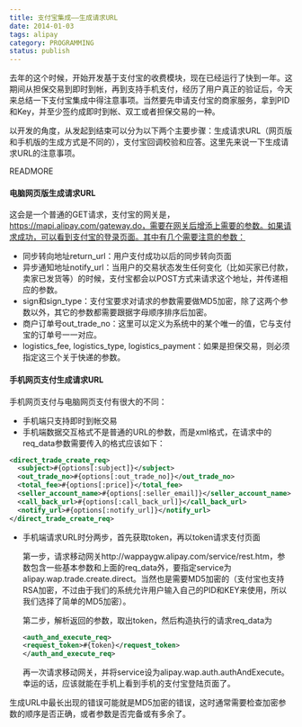 ```yaml
---
title: 支付宝集成——生成请求URL
date: 2014-01-03
tags: alipay
category: PROGRAMMING
status: publish
---
```


去年的这个时候，开始开发基于支付宝的收费模块，现在已经运行了快到一年。这期间从担保交易到即时到帐，再到支持手机支付，经历了用户真正的验证后，今天来总结一下支付宝集成中得注意事项。当然要先申请支付宝的商家服务，拿到PID和Key，并至少签约成即时到帐、双工或者担保交易的一种。

以开发的角度，从发起到结束可以分为以下两个主要步骤：生成请求URL（网页版和手机版的生成方式是不同的），支付宝回调校验和应答。这里先来说一下生成请求URL的注意事项。

READMORE

#### 电脑网页版生成请求URL

  这会是一个普通的GET请求，支付宝的网关是，https://mapi.alipay.com/gateway.do，需要在网关后增添上需要的参数。如果请求成功，可以看到支付宝的登录页面。其中有几个需要注意的参数：

  * 同步转向地址return_url：用户支付成功以后的同步转向页面
  * 异步通知地址notify_url：当用户的交易状态发生任何变化（比如买家已付款，卖家已发货等）的时候，支付宝都会以POST方式来请求这个地址，并传递相应的参数。
  * sign和sign_type：支付宝要求对请求的参数需要做MD5加密，除了这两个参数以外，其它的参数都需要跟据字母顺序排序后加密。
  * 商户订单号out\_trade\_no：这里可以定义为系统中的某个唯一的值，它与支付宝的订单号一一对应。
  * logistics\_fee, logistics\_type, logistics\_payment：如果是担保交易，则必须指定这三个关于快递的参数。

#### 手机网页支付生成请求URL

  手机网页支付与电脑网页支付有很大的不同：

  * 手机端只支持即时到帐交易
  * 手机端数据交互格式不是普通的URL的参数，而是xml格式，在请求中的req_data参数需要传入的格式应该如下：

  ```xml
  <direct_trade_create_req>
    <subject>#{options[:subject]}</subject>
    <out_trade_no>#{options[:out_trade_no]}</out_trade_no>
    <total_fee>#{options[:price]}</total_fee>
    <seller_account_name>#{options[:seller_email]}</seller_account_name>
    <call_back_url>#{options[:call_back_url]}</call_back_url>
    <notify_url>#{options[:notify_url]}</notify_url>
  </direct_trade_create_req>        
  ```
  * 手机端请求URL时分两步，首先获取token，再以token请求支付页面

    第一步，请求移动网关http://wappaygw.alipay.com/service/rest.htm，参数包含一些基本参数和上面的req_data外，要指定service为alipay.wap.trade.create.direct。当然也是需要MD5加密的（支付宝也支持RSA加密，不过由于我们的系统允许用户输入自己的PID和KEY来使用，所以我们选择了简单的MD5加密）。

    第二步，解析返回的参数，取出token，然后构造执行的请求req_data为

    ```xml
    <auth_and_execute_req>
    <request_token>#{token}</request_token>
    </auth_and_execute_req>
    ```
    再一次请求移动网关，并将service设为alipay.wap.auth.authAndExecute。幸运的话，应该就能在手机上看到手机的支付宝登陆页面了。

生成URL中最长出现的错误可能就是MD5加密的错误，这时通常需要检查加密参数的顺序是否正确，或者参数是否完备或有多余了。
